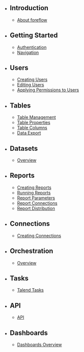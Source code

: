 -   ## Introduction

    -   [About foreflow](/docs/{{version}}/about)

-   ## Getting Started

    -   [Authentication](/docs/{{version}}/authentication)
    -   [Navigation](/docs/{{version}}/navigation)

-   ## Users

    -   [Creating Users](/docs/{{version}}/creating-users)
    -   [Editing Users](/docs/{{version}}/editing-users)
    -   [Applying Permissions to Users](/docs/{{version}}/user-permissions)

-   ## Tables

    -   [Table Management](/docs/{{version}}/table-management)
    -   [Table Properties](/docs/{{version}}/table-properties)
    -   [Table Columns](/docs/{{version}}/table-columns)
    -   [Data Export](/docs/{{version}}/table-export-data)

-   ## Datasets

    -   [Overview](/docs/{{version}}/dataset-overview)

-   ## Reports

    -   [Creating Reports](/docs/{{version}}/creating-reports)
    -   [Running Reports](/docs/{{version}}/running-reports)
    -   [Report Parameters](/docs/{{version}}/report-parameters)
    -   [Report Connections](/docs/{{version}}/report-connections)
    -   [Report Distribution](/docs/{{version}}/report-distribution)

-   ## Connections

    -   [Creating Connections](/docs/{{version}}/creating-connections)

-   ## Orchestration

    -   [Overview](/docs/{{version}}/orchestration-overview)

-   ## Tasks

    -   [Talend Tasks](/docs/{{version}}/talend-tasks)

-   ## API

    -   [API](/docs/{{version}}/api)

-   ## Dashboards
    -   [Dashboards Overview](/docs/{{version}}/dashboards-overview)
